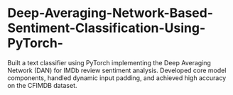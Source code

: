 # Deep-Averaging-Network-Based-Sentiment-Classification-Using-PyTorch-
Built a text classifier using PyTorch implementing the Deep Averaging Network (DAN) for IMDb review sentiment analysis. Developed core model components, handled dynamic input padding, and achieved high accuracy on the CFIMDB dataset.

